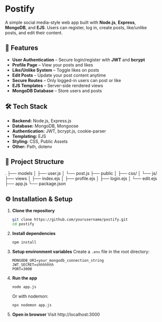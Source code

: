 # Postify
A simple social media-style web app built with **Node.js**, **Express**, **MongoDB**, and **EJS**. Users can register, log in, create posts, like/unlike posts, and edit their content.

## 🚀 Features
- **User Authentication** – Secure login/register with **JWT** and **bcrypt**
- **Profile Page** – View your posts and likes
- **Like/Unlike System** – Toggle likes on posts
- **Edit Posts** – Update your post content anytime
- **Secure Routes** – Only logged-in users can post or like
- **EJS Templates** – Server-side rendered views
- **MongoDB Database** – Store users and posts

## 🛠 Tech Stack
- **Backend:** Node.js, Express.js
- **Database:** MongoDB, Mongoose
- **Authentication:** JWT, bcrypt.js, cookie-parser
- **Templating:** EJS
- **Styling:** CSS, Public Assets
- **Other:** Path, dotenv

## 📂 Project Structure
.
├── models
│   ├── user.js
│   └── post.js
├── public
│   ├── css/
│   └── js/
├── views
│   ├── index.ejs
│   ├── profile.ejs
│   ├── login.ejs
│   └── edit.ejs
├── app.js
└── package.json

## ⚙️ Installation & Setup
1. **Clone the repository**
   ```bash
   git clone https://github.com/yourusername/postify.git
   cd postify
   ```
2. **Install dependencies**
   ```bash
   npm install
   ```
3. **Setup environment variables**
   Create a `.env` file in the root directory:
   ```env
   MONGODB_URI=your_mongodb_connection_string
   JWT_SECRET=shhhhhhh
   PORT=3000
   ```
4. **Run the app**
   ```bash
   node app.js
   ```
   Or with nodemon:
   ```bash
   npx nodemon app.js
   ```
5. **Open in browser**
   Visit http://localhost:3000
